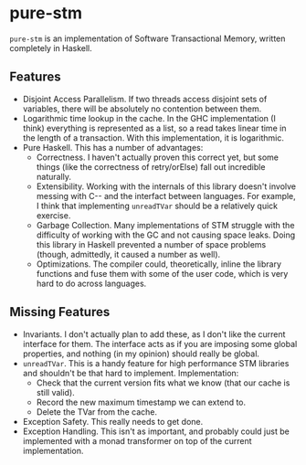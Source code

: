 pure-stm
========

`pure-stm` is an implementation of Software Transactional Memory, written completely in Haskell.

Features
--------

* Disjoint Access Parallelism. If two threads access disjoint sets of variables, there will be absolutely no contention between them.
* Logarithmic time lookup in the cache. In the GHC implementation (I think) everything is represented as a list, so a read takes linear time in the length of a transaction. With this implementation, it is logarithmic.
* Pure Haskell. This has a number of advantages:
  * Correctness. I haven't actually proven this correct yet, but some things (like the correctness of retry/orElse) fall out incredible naturally.
  * Extensibility. Working with the internals of this library doesn't involve messing with C-- and the interfact between languages. For example, I think that implementing `unreadTVar` should be a relatively quick exercise.
  * Garbage Collection. Many implementations of STM struggle with the difficulty of working with the GC and not causing space leaks. Doing this library in Haskell prevented a number of space problems (though, admittedly, it caused a number as well).
  * Optimizations. The compiler could, theoretically, inline the library functions and fuse them with some of the user code, which is very hard to do across languages.

Missing Features
----------------

* Invariants. I don't actually plan to add these, as I don't like the current interface for them. The interface acts as if you are imposing some global properties, and nothing (in my opinion) should really be global.
* `unreadTVar`. This is a handy feature for high performance STM libraries and shouldn't be that hard to implement. Implementation:
  * Check that the current version fits what we know (that our cache is still valid).
  * Record the new maximum timestamp we can extend to.
  * Delete the TVar from the cache.
* Exception Safety. This really needs to get done.
* Exception Handling. This isn't as important, and probably could just be implemented with a monad transformer on top of the current implementation.
